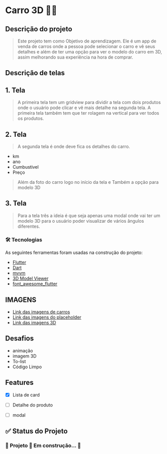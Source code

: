 
# Carro 3D 🚀🚀


## **Descrição do projeto**

>Este projeto tem como Objetivo de aprendizagem. Ele é um app
de venda de carros onde a pessoa pode selecionar o carro e vê  seus detalhes e além de ter uma opção para ver o modelo do carro em 3D, assim melhorando sua experiência na hora de comprar.


## **Descrição de telas** 

## 1. Tela


  >A primeira tela tem um gridview
   para dividir  a tela com dois produtos onde o usuário pode clicar e vê mais detalhe na segunda tela.
  A primeira tela também tem que ter rolagem na vertical para ver todos os produtos.

## 2. Tela


> A segunda tela é onde deve fica os detalhes do carro.
 
 * km 
 * ano
 * Cumbustivel
 * Preço

 >Além da foto do carro logo no início da tela e Também a opção para modelo 3D

## 3. Tela

  >Para a tela três a ideia é que seja apenas uma modal onde vai ter um modelo 3D para o usuário poder visualizar de vários ângulos diferentes. 



### **🛠 Tecnologias**

As seguintes ferramentas foram usadas na construção do projeto:

- [Flutter](https://www.fluter.dev/)
- [Dart](hhttps://dart.dev/)
- [mvvm](encurtador.com.br/sJR17)
- [3D Model Viewer](https://pub.dev/packages/model_viewer)
- [font_awesome_flutter](https://pub.dev/packages/font_awesome_flutter)






## **IMAGENS**


* [Link das imagens de carros](https://pixabay.com/pt/images/search/carro/) 
* [Link das imagens do placeholder](https://www.unfe.org/justiceprotection/sm-placeholder/) 
* [Link das imagens  3D](https://sketchfab.com/3d-models/tesla-cybertruck-78a6310014f248fd8901b53eaa9649ef)

## **Desafios** 

* animação 
*  imagem 3D
* To-list
* Código Limpo

## **Features**

- [X] Lista  de card
- [ ] Detalhe do  produto
- [ ] modal


## **✅ Status do Projeto**

### 🚧 Projeto 🚀 Em construção...  🚧


